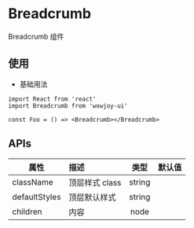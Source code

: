 # Breadcrumb

Breadcrumb 组件

## 使用

- 基础用法

```
import React from 'react'
import Breadcrumb from 'wowjoy-ui'

const Foo = () => <Breadcrumb></Breadcrumb>
```

## APIs

| 属性          | 描述           |  类型  | 默认值 |
| ------------- | :------------- | :----: | :----: |
| className     | 顶层样式 class | string |        |
| defaultStyles | 顶层默认样式   | string |        |
| children      | 内容           |  node  |        |
